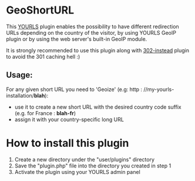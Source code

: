 GeoShortURL
=============
This [YOURLS](https://yourls.org) plugin enables the possibility to have different redirection URLs depending on the country of the visitor, by using YOURLS GeoIP plugin or by using the web server's built-in GeoIP module.

It is strongly recommended to use this plugin along with [302-instead](https://github.com/timcrockford/302-instead) plugin to avoid the 301 caching hell :)

Usage:
------

For any given short URL you need to 'Geoize' (e.g: http : //my-yourls-installation/**blah**): 
- use it to create a new short URL with the desired country code suffix (e.g. for France : **blah-fr**)
- assign it with your country-specific long URL


How to install this plugin
==========================
1. Create a new directory under the "user/plugins" directory
2. Save the "plugin.php" file into the directory you created in step 1
3. Activate the plugin using your YOURLS admin panel 
